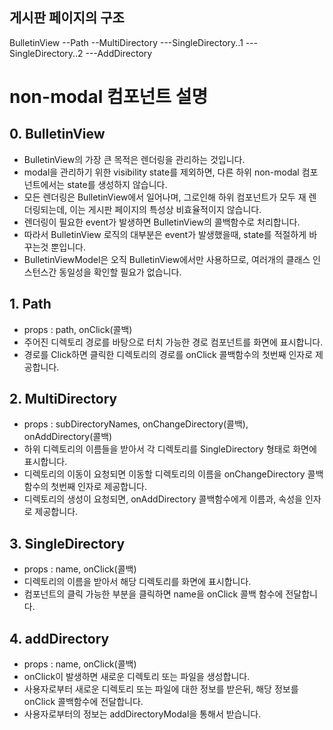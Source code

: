 ## 게시판 페이지의 구조

BulletinView
--Path
--MultiDirectory
---SingleDirectory..1
---SingleDirectory..2
---AddDirectory

# non-modal 컴포넌트 설명

## 0. BulletinView

- BulletinView의 가장 큰 목적은 렌더링을 관리하는 것입니다.
- modal을 관리하기 위한 visibility state를 제외하면, 다른 하위 non-modal 컴포넌트에서는 state를 생성하지 않습니다.
- 모든 렌더링은 BulletinView에서 일어나며, 그로인해 하위 컴포넌트가 모두 재 렌더링되는데, 이는 게시판 페이지의 특성상 비효율적이지 않습니다.
- 렌더링이 필요한 event가 발생하면 BulletinView의 콜백함수로 처리합니다.
- 따라서 BulletinView 로직의 대부분은 event가 발생했을때, state를 적절하게 바꾸는것 뿐입니다.
- BulletinViewModel은 오직 BulletinView에서만 사용하므로, 여러개의 클래스 인스턴스간 동일성을 확인할 필요가 없습니다.

## 1. Path

- props : path, onClick(콜백)
- 주어진 디렉토리 경로를 바탕으로 터치 가능한 경로 컴포넌트를 화면에 표시합니다.
- 경로를 Click하면 클릭한 디렉토리의 경로를 onClick 콜백함수의 첫번째 인자로 제공합니다.

## 2. MultiDirectory

- props : subDirectoryNames, onChangeDirectory(콜백), onAddDirectory(콜백)
- 하위 디렉토리의 이름들을 받아서 각 디렉토리를 SingleDirectory 형태로 화면에 표시합니다.
- 디렉토리의 이동이 요청되면 이동할 디렉토리의 이름을 onChangeDirectory 콜백함수의 첫번째 인자로 제공합니다.
- 디렉토리의 생성이 요청되면, onAddDirectory 콜백함수에게 이름과, 속성을 인자로 제공합니다.

## 3. SingleDirectory

- props : name, onClick(콜백)
- 디렉토리의 이름을 받아서 해당 디렉토리를 화면에 표시합니다.
- 컴포넌트의 클릭 가능한 부분을 클릭하면 name을 onClick 콜백 함수에 전달합니다.

## 4. addDirectory

- props : name, onClick(콜백)
- onClick이 발생하면 새로운 디렉토리 또는 파일을 생성합니다.
- 사용자로부터 새로운 디렉토리 또는 파일에 대한 정보를 받은뒤, 해당 정보를 onClick 콜백함수에 전달합니다.
- 사용자로부터의 정보는 addDirectoryModal을 통해서 받습니다.
